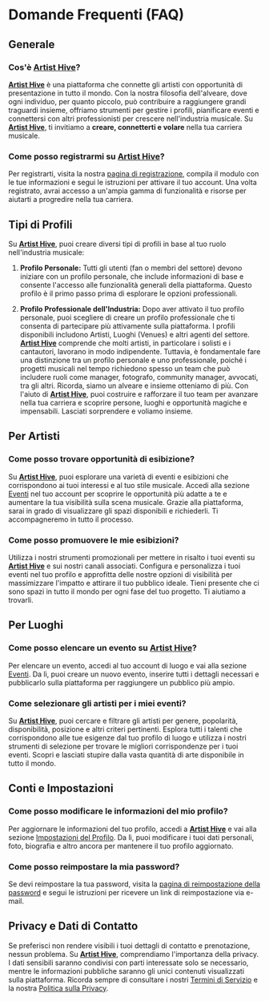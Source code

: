 # Domande Frequenti (FAQ)

## Generale

### Cos'è [**Artist Hive**](https://www.artist-hive.com)?

[**Artist Hive**](https://www.artist-hive.com) è una piattaforma che connette gli artisti con opportunità di presentazione in tutto il mondo. Con la nostra filosofia dell'alveare, dove ogni individuo, per quanto piccolo, può contribuire a raggiungere grandi traguardi insieme, offriamo strumenti per gestire i profili, pianificare eventi e connettersi con altri professionisti per crescere nell'industria musicale. Su [**Artist Hive**](https://www.artist-hive.com), ti invitiamo a **creare, connetterti e volare** nella tua carriera musicale.

### Come posso registrarmi su [**Artist Hive**](https://www.artist-hive.com)?

Per registrarti, visita la nostra [pagina di registrazione](https://www.artist-hive.com/signup), compila il modulo con le tue informazioni e segui le istruzioni per attivare il tuo account. Una volta registrato, avrai accesso a un'ampia gamma di funzionalità e risorse per aiutarti a progredire nella tua carriera.

## Tipi di Profili

Su [**Artist Hive**](https://www.artist-hive.com), puoi creare diversi tipi di profili in base al tuo ruolo nell'industria musicale:

1. **Profilo Personale:** Tutti gli utenti (fan o membri del settore) devono iniziare con un profilo personale, che include informazioni di base e consente l'accesso alle funzionalità generali della piattaforma. Questo profilo è il primo passo prima di esplorare le opzioni professionali.

2. **Profilo Professionale dell'Industria:** Dopo aver attivato il tuo profilo personale, puoi scegliere di creare un profilo professionale che ti consenta di partecipare più attivamente sulla piattaforma. I profili disponibili includono Artisti, Luoghi (Venues) e altri agenti del settore. [**Artist Hive**](https://www.artist-hive.com) comprende che molti artisti, in particolare i solisti e i cantautori, lavorano in modo indipendente. Tuttavia, è fondamentale fare una distinzione tra un profilo personale e uno professionale, poiché i progetti musicali nel tempo richiedono spesso un team che può includere ruoli come manager, fotografo, community manager, avvocati, tra gli altri. Ricorda, siamo un alveare e insieme otteniamo di più. Con l'aiuto di [**Artist Hive**](https://www.artist-hive.com), puoi costruire e rafforzare il tuo team per avanzare nella tua carriera e scoprire persone, luoghi e opportunità magiche e impensabili. Lasciati sorprendere e voliamo insieme.

## Per Artisti

### Come posso trovare opportunità di esibizione?

Su [**Artist Hive**](https://www.artist-hive.com), puoi esplorare una varietà di eventi e esibizioni che corrispondono ai tuoi interessi e al tuo stile musicale. Accedi alla sezione [Eventi](https://www.artist-hive.com/events) nel tuo account per scoprire le opportunità più adatte a te e aumentare la tua visibilità sulla scena musicale. Grazie alla piattaforma, sarai in grado di visualizzare gli spazi disponibili e richiederli. Ti accompagneremo in tutto il processo.

### Come posso promuovere le mie esibizioni?

Utilizza i nostri strumenti promozionali per mettere in risalto i tuoi eventi su [**Artist Hive**](https://www.artist-hive.com) e sui nostri canali associati. Configura e personalizza i tuoi eventi nel tuo profilo e approfitta delle nostre opzioni di visibilità per massimizzare l'impatto e attirare il tuo pubblico ideale. Tieni presente che ci sono spazi in tutto il mondo per ogni fase del tuo progetto. Ti aiutiamo a trovarli.

## Per Luoghi

### Come posso elencare un evento su [**Artist Hive**](https://www.artist-hive.com)?

Per elencare un evento, accedi al tuo account di luogo e vai alla sezione [Eventi](https://www.artist-hive.com/events). Da lì, puoi creare un nuovo evento, inserire tutti i dettagli necessari e pubblicarlo sulla piattaforma per raggiungere un pubblico più ampio.

### Come selezionare gli artisti per i miei eventi?

Su [**Artist Hive**](https://www.artist-hive.com), puoi cercare e filtrare gli artisti per genere, popolarità, disponibilità, posizione e altri criteri pertinenti. Esplora tutti i talenti che corrispondono alle tue esigenze dal tuo profilo di luogo e utilizza i nostri strumenti di selezione per trovare le migliori corrispondenze per i tuoi eventi. Scopri e lasciati stupire dalla vasta quantità di arte disponibile in tutto il mondo.

## Conti e Impostazioni

### Come posso modificare le informazioni del mio profilo?

Per aggiornare le informazioni del tuo profilo, accedi a [**Artist Hive**](https://www.artist-hive.com) e vai alla sezione [Impostazioni del Profilo](https://www.artist-hive.com/profile). Da lì, puoi modificare i tuoi dati personali, foto, biografia e altro ancora per mantenere il tuo profilo aggiornato.

### Come posso reimpostare la mia password?

Se devi reimpostare la tua password, visita la [pagina di reimpostazione della password](https://www.artist-hive.com/reset-password) e segui le istruzioni per ricevere un link di reimpostazione via e-mail.

## Privacy e Dati di Contatto

Se preferisci non rendere visibili i tuoi dettagli di contatto e prenotazione, nessun problema. Su [**Artist Hive**](https://www.artist-hive.com), comprendiamo l'importanza della privacy. I dati sensibili saranno condivisi con parti interessate solo se necessario, mentre le informazioni pubbliche saranno gli unici contenuti visualizzati sulla piattaforma. Ricorda sempre di consultare i nostri [Termini di Servizio](https://www.artist-hive.com/tos) e la nostra [Politica sulla Privacy](https://www.artist-hive.com/privacy).
